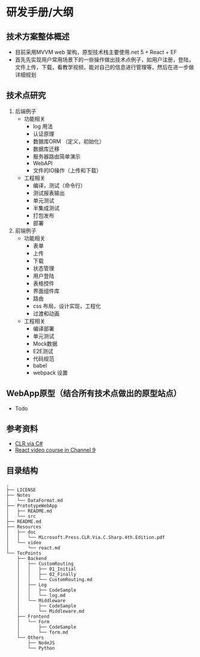 # 研发手册/大纲

## 技术方案整体概述 
- 目前采用MVVM web 架构，原型技术栈主要使用.net 5 + React + EF 
- 首先先实现用户常用场景下的一些操作做出技术点例子，如用户注册，登陆，文件上传，下载，看教学视频，能对自己的信息进行管理等，然后在进一步做详细规划

## 技术点研究
1. 后端例子
    - 功能相关
        - log 用法
        - 认证原理
        - 数据库ORM （定义，初始化）
        - 数据库迁移
        - 服务器路由简单演示
        - WebAPI
        - 文件的IO操作（上传和下载）
    - 工程相关
        - 编译，测试（命令行）
        - 测试报表输出
        - 单元测试
        - 半集成测试
        - 打包发布
        - 部署
2. 前端例子
    - 功能相关
        - 表单
	    - 上传
	    - 下载
        - 状态管理
		- 用户登陆
		- 表格控件
		- 界面组件库
		- 路由
		- css 布局，设计实现，工程化
		- 过渡和动画
    - 工程相关
        - 编译部署
        - 单元测试
        - Mock数据
        - E2E测试
        - 代码规范
        - babel 
        - webpack 设置

## WebApp原型（结合所有技术点做出的原型站点）
- Todo 

## 参考资料
- [CLR via C#](Resources/C#/doc/Microsoft.Press.CLR.Via.C.Sharp.4th.Edition.pdf)
- [React video course in Channel 9](Resources/video/React.md)

## 目录结构
```
.
├── LICENSE
├── Notes
│   └── DataFormat.md
├── PrototypeWebApp
│   ├── README.md
│   └── src
├── README.md
├── Resources
│   ├── doc
│   │   └── Microsoft.Press.CLR.Via.C.Sharp.4th.Edition.pdf
│   └── video
│       └── react.md
└── TecPoints
    ├── Backend
    │   ├── CustomRouting
    │   │   ├── 01_Initial
    │   │   ├── 02_Finally
    │   │   └── CustomRouting.md
    │   ├── Log
    │   │   ├── CodeSample
    │   │   └── log.md
    │   └── Middleware
    │       ├── CodeSample
    │       └── Middleware.md
    ├── Frontend
    │   └── Form
    │       ├── CodeSample
    │       └── form.md
    └── Others
        ├── NodeJS
        └── Python
```


